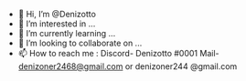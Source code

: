 - 👋 Hi, I’m @Denizotto
- 👀 I’m interested in ...
- 🌱 I’m currently learning ...
- 💞️ I’m looking to collaborate on ...
- 📫 How to reach me : Discord- Denizotto #0001 Mail- denizoner2468@gmail.com or denizoner244 @gmail.com

<!---
Denizotto/Denizotto is a ✨ special ✨ repository because its `README.md` (this file) appears on your GitHub profile.
You can click the Preview link to take a look at your changes.
--->
